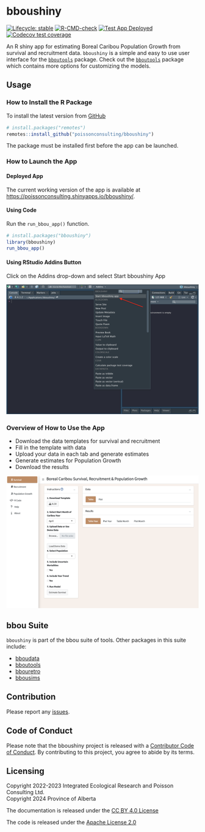 
<!-- README.md is generated from README.Rmd. Please edit that file -->

# bboushiny

<!-- badges: start -->

[![Lifecycle:
stable](https://img.shields.io/badge/lifecycle-stable-brightgreen.svg)](https://lifecycle.r-lib.org/articles/stages.html#stable)
[![R-CMD-check](https://github.com/poissonconsulting/bboushiny/actions/workflows/R-CMD-check.yaml/badge.svg)](https://github.com/poissonconsulting/bboushiny/actions/workflows/R-CMD-check.yaml)
[![Test App
Deployed](https://github.com/poissonconsulting/bboushiny/workflows/deploy-app/badge.svg)](https://github.com/poissonconsulting/bboushiny/actions)
[![Codecov test
coverage](https://codecov.io/gh/poissonconsulting/bboushiny/branch/main/graph/badge.svg)](https://app.codecov.io/gh/poissonconsulting/bboushiny?branch=main)
<!-- badges: end -->

An R shiny app for estimating Boreal Caribou Population Growth from
survival and recruitment data. `bboushiny` is a simple and easy to use
user interface for the
[`bboutools`](https://github.com/poissonconsulting/bboutools) package.
Check out the
[`bboutools`](https://github.com/poissonconsulting/bboutools) package
which contains more options for customizing the models.

## Usage

### How to Install the R Package

To install the latest version from
[GitHub](https://github.com/poissonconsulting/bboushiny)

``` r
# install.packages("remotes")
remotes::install_github("poissonconsulting/bboushiny")
```

The package must be installed first before the app can be launched.

### How to Launch the App

#### Deployed App

The current working version of the app is available at
<https://poissonconsulting.shinyapps.io/bboushiny/>.

#### Using Code

Run the `run_bbou_app()` function.

``` r
# install.packages("bboushiny")
library(bboushiny)
run_bbou_app()
```

#### Using RStudio Addins Button

Click on the Addins drop-down and select Start bboushiny App

<img src="man/figures/addins.png" alt="addin-screenshot" width="600"/>

### Overview of How to Use the App

- Download the data templates for survival and recruitment
- Fill in the template with data
- Upload your data in each tab and generate estimates
- Generate estimates for Population Growth
- Download the results

<img src="man/figures/app-home-page.png" alt="app-home-screenshot"/>

## bbou Suite

`bboushiny` is part of the bbou suite of tools. Other packages in this
suite include:

- [bboudata](https://github.com/poissonconsulting/bboudata)
- [bboutools](https://github.com/poissonconsulting/bboutools)
- [bbouretro](https://github.com/poissonconsulting/bbouretro)
- [bbousims](https://github.com/poissonconsulting/bbousims)

## Contribution

Please report any
[issues](https://github.com/poissonconsulting/bboushiny/issues).

## Code of Conduct

Please note that the bboushiny project is released with a [Contributor
Code of
Conduct](https://contributor-covenant.org/version/2/0/CODE_OF_CONDUCT.html).
By contributing to this project, you agree to abide by its terms.

## Licensing

Copyright 2022-2023 Integrated Ecological Research and Poisson
Consulting Ltd.  
Copyright 2024 Province of Alberta  

The documentation is released under the [CC BY 4.0
License](https://creativecommons.org/licenses/by/4.0/)

The code is released under the [Apache License
2.0](https://www.apache.org/licenses/LICENSE-2.0)

